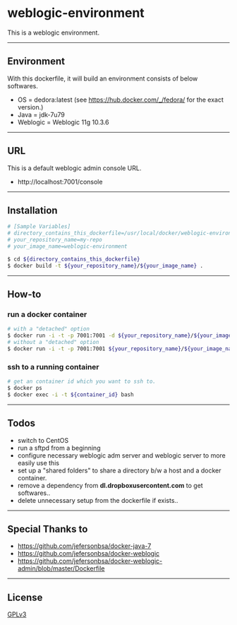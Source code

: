 # weblogic-environment
This is a weblogic environment.

---
## Environment

With this dockerfile, it will build an environment consists of below softwares.
* OS = dedora:latest (see https://hub.docker.com/_/fedora/ for the exact version.)
* Java     = jdk-7u79
* Weblogic = Weblogic 11g 10.3.6 

---
## URL
This is a default weblogic admin console URL.
* http://localhost:7001/console

---
## Installation
```sh
# [Sample Variables]
# directory_contains_this_dockerfile=/usr/local/docker/weblogic-environment
# your_repository_name=my-repo
# your_image_name=weblogic-environment

$ cd ${directory_contains_this_dockerfile}
$ docker build -t ${your_repository_name}/${your_image_name} .
```

---
## How-to
### run a docker container
```sh
# with a "detached" option
$ docker run -i -t -p 7001:7001 -d ${your_repository_name}/${your_image_name}   /bin/bash
# without a "detached" option
$ docker run -i -t -p 7001:7001 ${your_repository_name}/${your_image_name}   /bin/bash
```
### ssh to a running container
```sh
# get an container id which you want to ssh to.
$ docker ps
$ docker exec -i -t ${container_id} bash
```

---
## Todos
* switch to CentOS
* run a sftpd from a beginning
* configure necessary weblogic adm server and weblogic server to more easily use this
* set up a "shared folders" to share a directory b/w a host and a docker container.
* remove a dependency from **dl.dropboxusercontent.com** to get softwares..
* delete unnecessary setup from the dockerfile if exists..

---
## Special Thanks to
* https://github.com/jefersonbsa/docker-java-7
* https://github.com/jefersonbsa/docker-weblogic
* https://github.com/jefersonbsa/docker-weblogic-admin/blob/master/Dockerfile

---
## License
[GPLv3](http://www.gnu.org/licenses/gpl-3.0.en.html)
